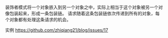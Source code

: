 装饰者模式将一个对象嵌入到另一个对象之中，实际上相当于这个对象被另一个对像包装起来，形成一条包装链。
请求随着这条包装链依次传递到所有的对象，每个对象都有处理这条请求的机会。

实例
https://github.com/zhiqiang21/blog/issues/17